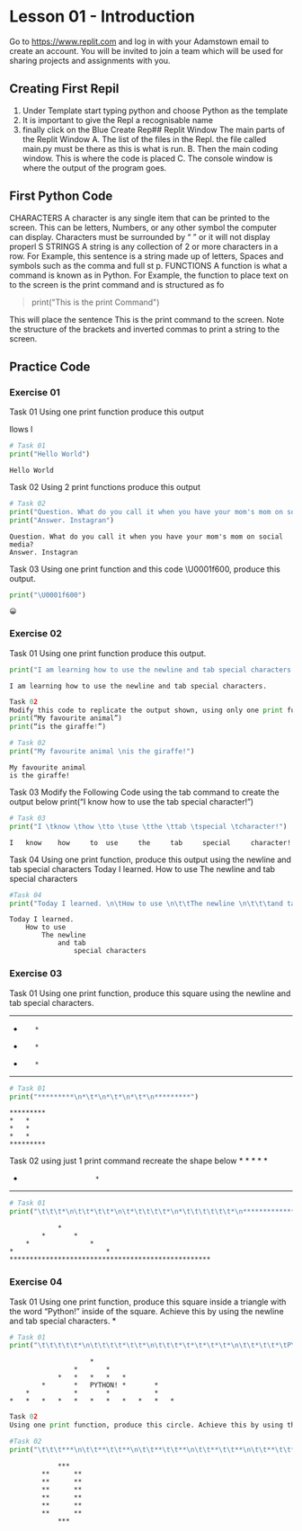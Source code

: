# Lesson 01 - Introduction

Go to https://www.replit.com and log in with your Adamstown email to create an account. You will be invited to join a team which will be used for sharing projects and assignments with you.
## Creating First Repil
1.	Under Template start typing python and choose Python as the template
2.	It is important to give the Repl a recognisable name
3.	finally click on the Blue Create Rep## Replit Window
The main parts of the Replit Window A. The list of the files in the Repl. the file called main.py must be there as this is what is run. B. Then the main coding window. This is where the code is placed C. The console window is where the output of the program goes.
## First Python Code
CHARACTERS
A character is any single item that can be printed to the screen. This can be letters, Numbers, or any other symbol the computer can display. Characters must be surrounded by “ ” or it will not display properl
S
STRINGS
A string is any collection of 2 or more characters in a row. For Example, this sentence is a string made up of letters, Spaces and symbols such as the comma and full st
p.
FUNCTIONS
A function is what a command is known as in Python. For Example, the function to place text on to the screen is the print command and is structured as fo 

> print("This is the print Command")

This will place the sentence This is the print command to the screen.
Note the structure of the brackets and inverted commas to print a string to the screen.## Practice Code
### Exercise 01
Task 01
Using one print function produce this output

llows
l



```python
# Task 01
print("Hello World")
```

    Hello World
    

Task 02
Using 2 print functions produce this output


```python
# Task 02
print("Question. What do you call it when you have your mom's mom on social media?")  
print("Answer. Instagran")
```

    Question. What do you call it when you have your mom's mom on social media?
    Answer. Instagran
    

Task 03
Using one print function and this code \U0001f600, produce this output.


```python
print("\U0001f600")
```

    😀
    

### Exercise 02
Task 01 Using one print function produce this output.


```python
print("I am learning how to use the newline and tab special characters.")
```

    I am learning how to use the newline and tab special characters.
    


```python
Task 02
Modify this code to replicate the output shown, using only one print function and the newline special character \n.
print(“My favourite animal”)
print(“is the giraffe!”)

```


```python
# Task 02
print("My favourite animal \nis the giraffe!")
```

    My favourite animal 
    is the giraffe!
    

Task 03 
Modify the Following Code using the tab command to create the output below
print(“I know how to use the tab special character!”)



```python
# Task 03
print("I \tknow \thow \tto \tuse \tthe \ttab \tspecial \tcharacter!")
```

    I 	know 	how 	to 	use 	the 	tab 	special 	character!
    

Task 04
Using one print function, produce this output using the newline and tab special characters
Today I learned.
	How to use
		The newline
			and tab
				special characters



```python
#Task 04
print("Today I learned. \n\tHow to use \n\t\tThe newline \n\t\t\tand tab \n\t\t\t\tspecial characters")
```

    Today I learned. 
    	How to use 
    		The newline 
    			and tab 
    				special characters
    

### Exercise 03
Task 01
Using one print function, produce this square using the newline and tab special characters.
**********
*        * 
*        * 
*        * 
**********



```python
# Task 01
print("*********\n*\t*\n*\t*\n*\t*\n*********")
```

    *********
    *	*
    *	*
    *	*
    *********
    

Task 02
using just 1 print command recreate the shape below
			*
		*		*
	*				*
*						*
********************************************************



```python
# Task 01
print("\t\t\t*\n\t\t*\t\t*\n\t*\t\t\t\t*\n*\t\t\t\t\t\t*\n**************************************************")
```

    			*
    		*		*
    	*				*
    *						*
    **************************************************
    

### Exercise 04
Task 01
Using one print function, produce this square inside a triangle with the word “Python!” inside of the square. Achieve this by using the newline and tab special characters.     *



```python
# Task 01
print("\t\t\t\t\t*\n\t\t\t\t*\t\t*\n\t\t\t*\t*\t*\t*\t*\n\t\t*\t\t*\tPYTHON!\t*\t\t*\n\t*\t\t\t*\t\t*\t\t\t*\n*\t*\t*\t*\t*\t*\t*\t*\t*\t*\t*")
```

    					*
    				*		*
    			*	*	*	*	*
    		*		*	PYTHON!	*		*
    	*			*		*			*
    *	*	*	*	*	*	*	*	*	*	*
    


```python
Task 02 
Using one print function, produce this circle. Achieve this by using the newline and tab special characters.
```


```python
#Task 02
print("\t\t\t***\n\t\t**\t\t**\n\t\t**\t\t**\n\t\t**\t\t**\n\t\t**\t\t**\n\t\t**\t\t**\n\t\t**\t\t**\n\t\t\t***")
```

    			***
    		**		**
    		**		**
    		**		**
    		**		**
    		**		**
    		**		**
    			***
    


```python

```
